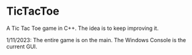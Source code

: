 # TicTacToe
A Tic Tac Toe game in C++. The idea is to keep improving it.

1/11/2023: The entire game is on the main. The Windows Console is the current GUI.

